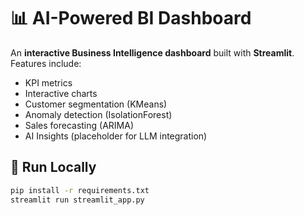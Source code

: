 # 📊 AI-Powered BI Dashboard

An **interactive Business Intelligence dashboard** built with **Streamlit**.  
Features include:
- KPI metrics
- Interactive charts
- Customer segmentation (KMeans)
- Anomaly detection (IsolationForest)
- Sales forecasting (ARIMA)
- AI Insights (placeholder for LLM integration)

## 🚀 Run Locally
```bash
pip install -r requirements.txt
streamlit run streamlit_app.py
